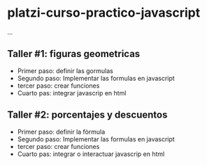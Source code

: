 # platzi-curso-practico-javascript

...

## Taller #1: figuras geometricas

- Primer paso: definir las gormulas 
- Segundo paso: Implementar las formulas en javascript
- tercer paso: crear funciones 
- Cuarto pas: integrar javascrip en html


## Taller #2: porcentajes y descuentos 

- Primer paso: definir la fòrmula
- Segundo paso: Implementar las formulas en javascript
- tercer paso: crear funciones 
- Cuarto pas: integrar o interactuar javascrip en html
